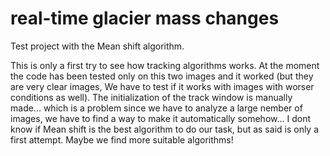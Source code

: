 # real-time glacier mass changes

Test project with the Mean shift algorithm.

This is only a first try to see how tracking algorithms works. 
At the moment the code has been tested only on this two images and it worked (but they are very clear images, We have to test if it works with images with worser conditions as well).
The initialization of the track window is manually made... which is a problem since we have to analyze a large nember of images, we have to find a way to make it automatically somehow...
I dont know if Mean shift is the best algorithm to do our task, but as said is only a first attempt. Maybe we find more suitable algorithms!